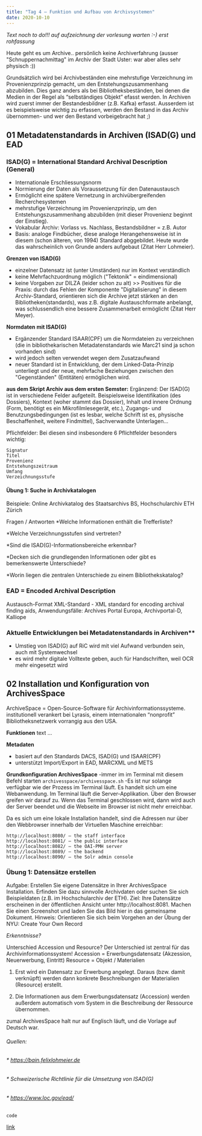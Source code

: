 ```yaml
---
title: "Tag 4 – Funktion und Aufbau von Archivsystemen"
date: 2020-10-10
---
```


*Text noch to do!!! auf aufzeichnung der vorlesung warten :-)*
*erst rohfassung*

Heute geht es um Archive..
persönlich keine Archiverfahrung (ausser "Schnuppernachmittag" im Archiv der Stadt Uster: war aber alles sehr physisch :))

Grundsätzlich wird bei Archivbeständen eine mehrstufige Verzeichnung im Provenienzprinzip gemacht, um den Entstehungszusammenhang abzubilden. 
Dies ganz anders als bei Bibliotheksbeständen, bei denen die Medien in der Regel als “selbständiges Objekt” efasst werden. In Archiven wird zuerst immer der Bestandesbildner (z.B. Kafka) erfasst. Ausserdem ist es beispielsweise wichtig zu erfassen, werden den Bestand in das Archiv übernommen- und wer den Bestand vorbeigebracht hat ;)



## 01 Metadatenstandards in Archiven (ISAD(G) und EAD

### ISAD(G) = International Standard Archival Description (General)
* Internationale Erschliessungsnorm
* Normierung der Daten als Voraussetzung für den Datenaustausch  
* Ermöglicht eine spätere Vernetzung in archivübergreifenden Recherchesystemen
* mehrstufige Verzeichnung im Provenienzprinzip, um den Entstehungszusammenhang abzubilden (mit dieser Provenienz beginnt der Einstieg). 
* Vokabular Archiv: Vorlass vs. Nachlass, Bestandsbildner = z.B. Autor
* Basis: analoge Findbücher, diese analoge Herangehensweise ist in diesem (schon älteren, von 1994) Standard abggebildet. Heute wurde das wahrscheinlich von Grunde anders aufgebaut (Zitat Herr Lohmeier).

**Grenzen von ISAD(G)**
* einzelner Datensatz ist (unter Umständen) nur im Kontext verständlich
* keine Mehrfachzuordnung möglich ("Tektonik" = eindimensional)
* keine Vorgaben zur DILZA (leider schon zu alt) >> Positives für die Praxis: durch das Fehlen der Komponente "Digitalisierung" in diesem Archiv-Standard, orientieren sich die Archive jetzt stärken an den Bibliotheken(standards), was z.B. digitale Austauschformate anbelangt, was schlussendlich eine bessere Zusammenarbeit ermöglicht (Zitat Herr Meyer). 

**Normdaten mit ISAD(G)**
* Ergänzender Standard ISAAR(CPF) um die Normdateien zu verzeichnen (die in bibliothekarischen Metadatenstandards wie Marc21 sind ja schon vorhanden sind)
* wird jedoch selten verwendet wegen dem Zusatzaufwand
* neuer Standard ist in Entwicklung, der dem Linked-Data-Prinzip unterliegt und der neue, mehrfache Beziehungen zwischen den "Gegenständen" (Entitäten) ermöglichen wird.

**aus dem Skript Archiv aus dem ersten Semster:**
Ergänzend: Der ISAD(G) ist in verschiedene Felder aufgeteilt. Beispielsweise Identifikation (des Dossiers), Kontext (woher stammt das Dossier), Inhalt und innere Ordnung (Form, benötigt es ein Mikrofilmlesegerät, etc.), Zugangs- und Benutzungsbedingungen (ist es lesbar, welche Schrift ist es, physische Beschaffenheit, weitere Findmittel), Sachverwandte Unterlagen…

Pflichtfelder: Bei diesen sind insbesondere 6 Pflichtfelder besonders wichtig:

    Signatur
    Titel
    Provenienz
    Entstehungszeitraum
    Umfang
    Verzeichnungsstufe


#### Übung 1: Suche in Archivkatalogen 
Beispiele: Online Archivkatalog des Staatsarchivs BS, Hochschularchiv ETH Zürich

Fragen / Antworten
*Welche Informationen enthält die Trefferliste?
>>
*Welche Verzeichnungsstufen sind vertreten?
>> 
*Sind die ISAD(G)-Informationsbereiche erkennbar?
>> 
*Decken sich die grundlegenden Informationen oder gibt es bemerkenswerte Unterschiede?
>> 
*Worin liegen die zentralen Unterschiede zu einem Bibliothekskatalog?
>>>


### EAD = Encoded Archival Description
Austausch-Format
XML-Standard - XML standard for encoding archival finding aids,
Anwendungsfälle: Archives Portal Europa, Archivportal-D, Kalliope

### Aktuelle Entwicklungen bei Metadatenstandards in Archiven**
* Umstieg von ISAD(G) auf RiC wird mit viel Aufwand verbunden sein, auch mit Systemwechsel
* es wird mehr digitale Volltexte geben, auch für Handschriften, weil OCR mehr eingesetzt wird




## 02 Installation und Konfiguration von ArchivesSpace
ArchiveSpace = Open-Source-Software für Archivinformationssysteme.
institutionell verankert bei Lyrasis, einem internationalen “nonprofit” Bibliotheksnetzwerk vorrangig aus den USA.

**Funktionen**
text ...

**Metadaten**
* basiert auf den Standards DACS, ISAD(G) und ISAAR(CPF)
* unterstützt Import/Export in EAD, MARCXML und METS

**Grundkonfiguration ArchivesSpace**
-immer im im Terminal mit diesem Befehl starten `archivesspace/archivesspace.sh`
-Es ist nur solange verfügbar wie der Prozess im Terminal läuft. Es handelt sich um eine Webanwendung. Im Terminal läuft die Server-Applikation. Über den Browser greifen wir darauf zu. Wenn das Terminal geschlossen wird, dann wird auch der Server beendet und die Webseite im Browser ist nicht mehr erreichbar.

Da es sich um eine lokale Installation handelt, sind die Adressen nur über den Webbrowser innerhalb der Virtuellen Maschine erreichbar:

    http://localhost:8080/ – the staff interface
    http://localhost:8081/ – the public interface
    http://localhost:8082/ – the OAI-PMH server
    http://localhost:8089/ – the backend
    http://localhost:8090/ – the Solr admin console



### Übung 1: Datensätze erstellen
Aufgabe:
Erstellen Sie eigene Datensätze in Ihrer ArchivesSpace Installation. Erfinden Sie dazu sinnvolle Archivdaten oder suchen Sie sich Beispieldaten (z.B. im Hochschularchiv der ETH).
Ziel: 
Ihre Datensätze erscheinen in der öffentlichen Ansicht unter http://localhost:8081. Machen Sie einen Screenshot und laden Sie das Bild hier in das gemeinsame Dokument.
Hinweis: Orientieren Sie sich beim Vorgehen an der Übung der NYU: Create Your Own Record


*Erkenntnisse?*

Unterschied Accession und Resource?
Der Unterschied ist zentral für das Archivinformationssystem!
Accession = Erwerbungsdatensatz (Akzession, Neuerwerbung, Eintritt)
Resource = Objekt / Materialien

1. Erst wird ein Datensatz zur Erwerbung angelegt. Daraus (bzw. damit verknüpft) werden dann konkrete Beschreibungen der Materialien (Resource) erstellt.

2. Die Informationen aus dem Erwerbungsdatensatz (Accession) werden außerdem automatisch vom System in die Beschreibung der Ressource übernommen.


zumal ArchivesSpace halt nur auf Englisch läuft, und die Vorlage auf Deutsch war. 






###### Quellen:
###### * https://bain.felixlohmeier.de
###### * Schweizerische Richtlinie für die Umsetzung von ISAD(G)
###### * https://www.loc.gov/ead/



`code `

[link](URL)
